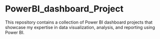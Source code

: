 # PowerBI_dashboard_Project
This repository contains a collection of Power BI dashboard projects that showcase my expertise in data visualization, analysis, and reporting using Power BI.
